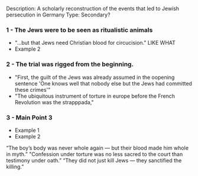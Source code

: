 Description: A scholarly reconstruction of the events that led to Jewish persecution in Germany
Type: Secondary?
### 1 - The Jews were to be seen as ritualistic animals
- "...but that Jews need Christian blood for circucision." LIKE WHAT
- Example 2
### 2 - The trial was rigged from the beginning.
- "First, the guilt of the Jews was already assumed in the oopening sentence 'One knows well that nobody else but the Jews had committed these crimes'"
- "The ubiquitous instrument of torture in europe before the French Revolution was the strapppada,"
### 3 - Main Point 3
- Example 1
- Example 2

“The boy’s body was never whole again — but their blood made him whole in myth.”
"Confession under torture was no less sacred to the court than testimony under oath.”
“They did not just kill Jews — they sanctified the killing.”